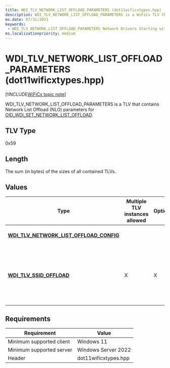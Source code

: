 ```yaml
---
title: WDI_TLV_NETWORK_LIST_OFFLOAD_PARAMETERS (dot11wificxtypes.hpp)
description: WDI_TLV_NETWORK_LIST_OFFLOAD_PARAMETERS is a WiFiCx TLV that contains Network List Offload (NLO) parameters for OID_WDI_SET_NETWORK_LIST_OFFLOAD.
ms.date: 07/31/2021
keywords:
 - WDI_TLV_NETWORK_LIST_OFFLOAD_PARAMETERS Network Drivers Starting with Windows Vista
ms.localizationpriority: medium
---
```


# WDI\_TLV\_NETWORK\_LIST\_OFFLOAD\_PARAMETERS (dot11wificxtypes.hpp)

[!INCLUDE[WiFiCx topic note](../includes/wificx-version-warning.md)]


WDI\_TLV\_NETWORK\_LIST\_OFFLOAD\_PARAMETERS is a TLV that contains Network List Offload (NLO) parameters for [OID\_WDI\_SET\_NETWORK\_LIST\_OFFLOAD](./oid-wdi-set-network-list-offload.md).

## TLV Type


0x59

## Length


The sum (in bytes) of the sizes of all contained TLVs.

## Values


| Type                                                                                    | Multiple TLV instances allowed | Optional | Description                                                                                  |
|-----------------------------------------------------------------------------------------|--------------------------------|----------|----------------------------------------------------------------------------------------------|
| [**WDI\_TLV\_NETWORK\_LIST\_OFFLOAD\_CONFIG**](wdi-tlv-network-list-offload-config.md) |                                |          | Specifies NLO configuration.                                                                 |
| [**WDI\_TLV\_SSID\_OFFLOAD**](wdi-tlv-ssid-offload.md)                                 | X                              | X        | Specifies offload SSIDs. When this element is absent, the firmware should stop NLO scanning. |

 

## Requirements

|Requirement|Value|
|--- |--- |
|Minimum supported client|Windows 11|
|Minimum supported server|Windows Server 2022|
|Header|dot11wificxtypes.hpp|

 

